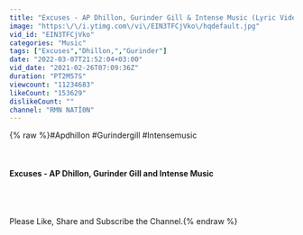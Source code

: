 ```yaml
---
title: "Excuses - AP Dhillon, Gurinder Gill & Intense Music (Lyric Video) by RMN NATÎ0N"
image: "https:\/\/i.ytimg.com\/vi\/EIN3TFCjVko\/hqdefault.jpg"
vid_id: "EIN3TFCjVko"
categories: "Music"
tags: ["Excuses","Dhillon,","Gurinder"]
date: "2022-03-07T21:52:04+03:00"
vid_date: "2021-02-26T07:09:36Z"
duration: "PT2M57S"
viewcount: "11234683"
likeCount: "153629"
dislikeCount: ""
channel: "RMN NATÎ0N"
---
```

{% raw %}#Apdhillon #Gurindergill #Intensemusic<br /><br />____________________________________________<br /><br />Excuses - AP Dhillon, Gurinder Gill and Intense Music<br /><br /><br />____________________________________________<br /><br />Please Like, Share and Subscribe the Channel.{% endraw %}
